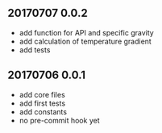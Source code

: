 ## 20170707 0.0.2
* add function for API and specific gravity
* add calculation of temperature gradient
* add tests

## 20170706 0.0.1
* add core files
* add first tests
* add constants
* no pre-commit hook yet


